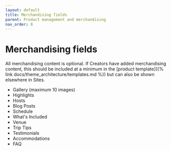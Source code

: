 ```yaml
---
layout: default
title: Merchandising fields
parent: Product management and merchandising
nav_order: 8
---
```


# Merchandising fields

All merchandising content is optional. If Creators have added merchandising content, this should be included at a minimum in the [product template]({% link docs/theme_architecture/templates.md %}) but can also be shown elsewhere in Sites. 

* Gallery (maximum 10 images)
* Highlights
* Hosts
* Blog Posts
* Schedule
* What's Included
* Venue
* Trip Tips
* Testimonials
* Accommodations
* FAQ
